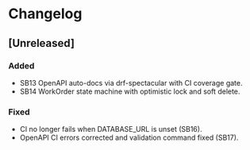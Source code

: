# Changelog

## [Unreleased]
### Added
- SB13 OpenAPI auto-docs via drf-spectacular with CI coverage gate.
- SB14 WorkOrder state machine with optimistic lock and soft delete.
### Fixed
 - CI no longer fails when DATABASE_URL is unset (SB16).
 - OpenAPI CI errors corrected and validation command fixed (SB17).
